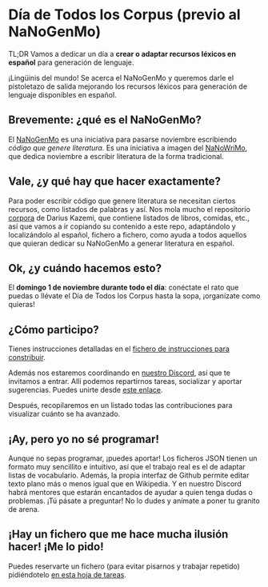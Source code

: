 # Día de Todos los Corpus (previo al NaNoGenMo)
TL;DR Vamos a dedicar un día a **crear o adaptar recursos léxicos en español** para generación de lenguaje.

¡Lingüinis del mundo! Se acerca el NaNoGenMo y queremos darle el pistoletazo de salida mejorando los recursos léxicos para generación de lenguaje disponibles en español.

## Brevemente: ¿qué es el NaNoGenMo?
El [NaNoGenMo](https://github.com/NaNoGenMo) es una iniciativa para pasarse noviembre escribiendo _código que genere literatura_. Es una iniciativa a imagen del [NaNoWriMo](https://es.wikipedia.org/wiki/National_Novel_Writing_Month), que dedica noviembre a escribir literatura de la forma tradicional.

## Vale, ¿y qué hay que hacer exactamente?
Para poder escribir código que genere literatura se necesitan ciertos recursos, como listados de palabras y así. Nos mola mucho el repositorio [corpora](https://github.com/dariusk/corpora) de Darius Kazemi, que contiene listados de libros, comidas, etc., así que vamos a ir copiando su contenido a este repo, adaptándolo y localizándolo al español, fichero a fichero, como ayuda a todos aquellos que quieran dedicar su NaNoGenMo a generar literatura en español.

## Ok, ¿y cuándo hacemos esto?
El **domingo 1 de noviembre durante todo el día**: conéctate el rato que puedas o llévate el Día de Todos los Corpus hasta la sopa, ¡organízate como quieras!

## ¿Cómo participo?
Tienes instrucciones detalladas en el [fichero de instrucciones para constribuir](CONTRIBUTING.md).

Además nos estaremos coordinando en [nuestro Discord](https://discord.gg/gWxrvdh), así que te invitamos a entrar. Allí podemos repartirnos tareas, socializar y aportar sugerencias. Puedes unirte desde [este enlace](https://discord.gg/gWxrvdh).

Después, recopilaremos en un listado todas las contribuciones para visualizar cuánto se ha avanzado.

## ¡Ay, pero yo no sé programar!
Aunque no sepas programar, ¡puedes aportar! Los ficheros JSON tienen un formato muy sencillito e intuitivo, así que el trabajo real es el de adaptar listas de vocabulario. Además, la propia interfaz de Github permite editar texto plano más o menos igual que en Wikipedia. Y en nuestro Discord habrá mentores que estarán encantados de ayudar a quien tenga dudas o problemas. ¡Tú pásate a preguntar! No lo dudes y anímate a poner tu granito de arena.

## ¡Hay un fichero que me hace mucha ilusión hacer! ¡Me lo pido!

Puedes reservarte un fichero (para evitar pisarnos y trabajar repetido) pidiéndotelo [en esta hoja de tareas](https://docs.google.com/spreadsheets/d/1Scv4za5iRg4xEVqrFs9s4wz2-aKkNH2Ewy29RntN31Y/edit#gid=0).
